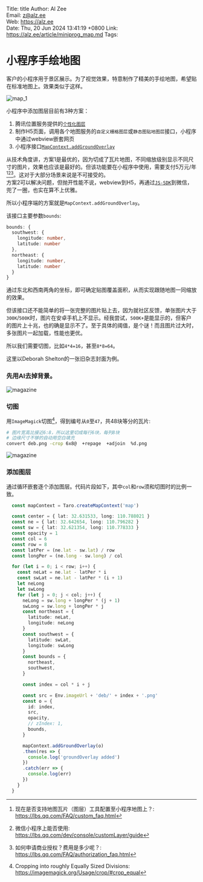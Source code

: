 Title:  title
Author: Al Zee  
Email:  z@alz.ee  
Web:    https://alz.ee  
Date:   Thu, 20 Jun 2024 13:41:19 +0800
Link:   https://alz.ee/article/miniprog_map.md
Tags:   

# 小程序手绘地图

客户的小程序用于景区展示。为了视觉效果，特意制作了精美的手绘地图，希望贴在标准地图上。效果类似于这样。

![map_1](img/map_1.jpg)


小程序中添加图层目前有3种方案：
1. 腾讯位置服务提供的[`个性化图层`](https://lbs.qq.com/customMap/)
1. 制作H5页面，调用各个地图服务的`自定义栅格图层`或`静态图贴地图层`接口，小程序中通过webview嵌套网页
1. 小程序接口[`MapContext.addGroundOverlay`](https://developers.weixin.qq.com/miniprogram/dev/api/media/map/MapContext.addGroundOverlay.html)

从技术角度讲，方案1是最优的，因为切成了瓦片地图，不同缩放级别显示不同尺寸的图片，效果也应该是最好的。但该功能要在小程序中使用，需要支付5万元/年[^1][^3][^2]。这对于大部分场景来说是不可接受的。   
方案2可以解决问题，但抛开性能不说，webview到H5，再通过[`JS-SDK`](https://developers.weixin.qq.com/doc/offiaccount/OA_Web_Apps/JS-SDK.html)到微信，兜了一圈，也实在算不上优雅。  

所以小程序端的方案就是`MapContext.addGroundOverlay`。

该接口主要参数`bounds`:
```ts
bounds: {
  southwest: {
    longitude: number,
    latitude: number
  },
  northeast: {
    longitude: number,
    latitude: number
  }
}
```
通过东北和西南两角的坐标，即可确定贴图覆盖面积，从而实现跟随地图一同缩放的效果。

但该接口还不能简单的将一张完整的图片贴上去，因为就社区反馈，单张图片大于`300K`/`500K`时，图片在安卓手机上不显示。经我尝试，`500K+`是能显示的，但客户的图片上十兆，也的确是显示不了。至于具体的阈值，是个谜！而且图片过大时，多张图片一起加载，性能也更优。

所以我们需要切图，比如`4*4=16`，甚至`8*8=64`。

这里以Deborah Shelton的一张旧杂志封面为例。

### 先用AI去掉背景。

![magazine](img/magazine03.png)

### 切图
用`ImageMagick`切图[^crop]，得到编号从`0`至`47`，共48块等分的瓦片:
```bash
# 图片宽高比接近6:8，所以这里切成每行6块，每列8块
# 边缘尺寸不够的自动用空白填充
convert deb.png -crop 6x8@  +repage  +adjoin  %d.png
```

![magazine](img/tiles.png)

### 添加图层
通过循环嵌套逐个添加图层。代码片段如下，其中`col`和`row`须和切图时的比例一致。
```ts
  const mapContext = Taro.createMapContext('map')

  const center = { lat: 32.631533, long: 110.788021 }
  const ne = { lat: 32.642654, long: 110.796282 }
  const sw = { lat: 32.621354, long: 110.778333 }
  const opacity = 1
  const col = 6
  const row = 8
  const latPer = (ne.lat - sw.lat) / row
  const longPer = (ne.long - sw.long) / col

  for (let i = 0; i < row; i++) {
    const neLat = ne.lat - latPer * i
    const swLat = ne.lat - latPer * (i + 1)
    let neLong
    let swLong
    for (let j = 0; j < col; j++) {
      neLong = sw.long + longPer * (j + 1)
      swLong = sw.long + longPer * j
      const northeast = {
        latitude: neLat,
        longitude: neLong
      }
      const southwest = {
        latitude: swLat,
        longitude: swLong
      }
      const bounds = {
        northeast,
        southwest,
      }

      const index = col * i + j

      const src = Env.imageUrl + 'deb/' + index + '.png'
      const o = {
        id: index,
        src,
        opacity,
        // zIndex: 1,
        bounds,
      }

      mapContext.addGroundOverlay(o)
      .then(res => {
        console.log('groundOverlay added')
      })
      .catch(err => {
        console.log(err)
      })
    }
  }
```

[^1]: 现在是否支持地图瓦片（图层）工具配置至小程序地图上？: https://lbs.qq.com/FAQ/custom_faq.html
[^3]: 微信小程序上能否使用: https://lbs.qq.com/dev/console/customLayer/guide
[^2]: 如何申请商业授权？费用是多少呢？: https://lbs.qq.com/FAQ/authorization_faq.html
[^js-sdk]: js-sdk: https://developers.weixin.qq.com/doc/offiaccount/OA_Web_Apps/JS-SDK.html
[^crop]: Cropping into roughly Equally Sized Divisions: https://imagemagick.org/Usage/crop/#crop_equal
